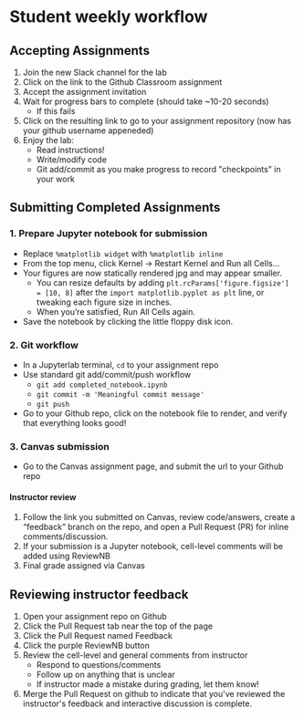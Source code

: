 # Student weekly workflow

## Accepting Assignments
1. Join the new Slack channel for the lab
1. Click on the link to the Github Classroom assignment
1. Accept the assignment invitation
1. Wait for progress bars to complete (should take ~10-20 seconds)
    * If this fails
1. Click on the resulting link to go to your assignment repository (now has your github username appeneded)
1. Enjoy the lab:
    * Read instructions!
    * Write/modify code
    * Git add/commit as you make progress to record "checkpoints" in your work

## Submitting Completed Assignments

### 1. Prepare Jupyter notebook for submission
* Replace `%matplotlib widget` with `%matplotlib inline`
* From the top menu, click Kernel -> Restart Kernel and Run all Cells…
* Your figures are now statically rendered jpg and may appear smaller.
    * You can resize defaults by adding `plt.rcParams['figure.figsize'] = [10, 8]` after the  `import matplotlib.pyplot as plt` line, or tweaking each figure size in inches.
    * When you’re satisfied, Run All Cells again.  
* Save the notebook by clicking the little floppy disk icon.  

### 2. Git workflow
* In a Jupyterlab terminal, `cd` to your assignment repo
* Use standard git add/commit/push workflow
    * `git add completed_notebook.ipynb`
    * `git commit -m 'Meaningful commit message'`
    * `git push`
* Go to your Github repo, click on the notebook file to render, and verify that everything looks good!

### 3. Canvas submission
* Go to the Canvas assignment page, and submit the url to your Github repo

#### Instructor review
1. Follow the link you submitted on Canvas, review code/answers, create a “feedback” branch on the repo, and open a Pull Request (PR) for inline comments/discussion.
1. If your submission is a Jupyter notebook, cell-level comments will be added using ReviewNB
1. Final grade assigned via Canvas

## Reviewing instructor feedback
1. Open your assignment repo on Github
1. Click the Pull Request tab near the top of the page
1. Click the Pull Request named Feedback
1. Click the purple ReviewNB button
1. Review the cell-level and general comments from instructor
    * Respond to questions/comments
    * Follow up on anything that is unclear
    * If instructor made a mistake during grading, let them know!
1. Merge the Pull Request on github to indicate that you've reviewed the instructor's feedback and interactive discussion is complete.